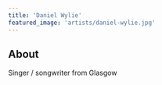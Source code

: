 ```yaml
---
title: 'Daniel Wylie'
featured_image: 'artists/daniel-wylie.jpg'
---
```


## About

Singer / songwriter from Glasgow
